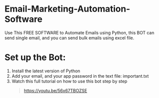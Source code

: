 # Email-Marketing-Automation-Software
 Use This FREE SOFTWARE to Automate Emails using Python, this BOT can send single email, and you can send bulk emails using excel file.
# Set up the Bot:
 1. Install the latest version of Python<br>
 2. Add your email, and your app password in the text file: important.txt<br>
 3. Watch this full tutorial on how to use this bot step by step<br>
    > https://youtu.be/56x67TBOZSE
